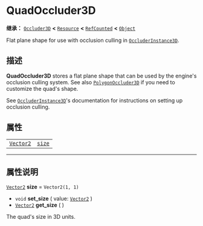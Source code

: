 <!-- ⚠ 请勿编辑本文件 ⚠ -->
<!-- 本文档使用脚本从 WeDot 引擎源码仓库生成。 -->
<!-- 生成脚本：https://github.com/WeDot-Engine/WeDot/tree/4.3/doc/tools/make_md.py； -->
<!-- 原文件：https://github.com/WeDot-Engine/WeDot/tree/4.3/doc/classes/QuadOccluder3D.xml。 -->

<div id="_class_quadoccluder3d"></div>

# QuadOccluder3D

**继承：** [`Occluder3D`](class_occluder3d.md) **<** [`Resource`](class_resource.md) **<** [`RefCounted`](class_refcounted.md) **<** [`Object`](class_object.md)

Flat plane shape for use with occlusion culling in [`OccluderInstance3D`](class_occluderinstance3d.md).

## 描述

**QuadOccluder3D** stores a flat plane shape that can be used by the engine's occlusion culling system. See also [`PolygonOccluder3D`](class_polygonoccluder3d.md) if you need to customize the quad's shape.

See [`OccluderInstance3D`](class_occluderinstance3d.md)'s documentation for instructions on setting up occlusion culling.

## 属性

|||
|:-:|:--|
| [`Vector2`](class_vector2.md) | [`size`](class_quadoccluder3d.md#class_quadoccluder3d_property_size) | ``Vector2(1, 1)`` |

<!-- rst-class:: classref-section-separator -->

---

## 属性说明

<div id="_class_quadoccluder3d_property_size"></div>

[`Vector2`](class_vector2.md) **size** = ``Vector2(1, 1)`` <div id="class_quadoccluder3d_property_size"></div>

- `void` **set_size** ( value: [`Vector2`](class_vector2.md) )
- [`Vector2`](class_vector2.md) **get_size** ( )

The quad's size in 3D units.

[^virtual]: 本方法通常需要用户覆盖才能生效。
[^const]: 本方法无副作用，不会修改该实例的任何成员变量。
[^vararg]: 本方法除了能接受在此处描述的参数外，还能够继续接受任意数量的参数。
[^constructor]: 本方法用于构造某个类型。
[^static]: 调用本方法无需实例，可直接使用类名进行调用。
[^operator]: 本方法描述的是使用本类型作为左操作数的有效运算符。
[^bitfield]: 这个值是由下列位标志构成位掩码的整数。
[^void]: 无返回值。
